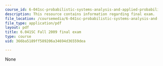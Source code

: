 ```yaml
---
course_id: 6-041sc-probabilistic-systems-analysis-and-applied-probability-fall-2013
description: This resource contains information regarding final exam.
file_location: /coursemedia/6-041sc-probabilistic-systems-analysis-and-applied-probability-fall-2013/366ba5189ff589206a34694d36559dea_MIT6_041SCF13_final_f09.pdf
file_type: application/pdf
layout: pdf
title: 6.041SC Fall 2009 final exam
type: course
uid: 366ba5189ff589206a34694d36559dea

---
```

None